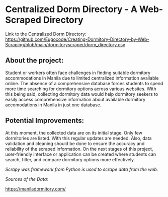 # Centralized Dorm Directory - A Web-Scraped Directory

Link to the Centralized Dorm Directory: https://github.com/Eugocode/Creating-Dormitory-Directory-by-Web-Scraping/blob/main/dormitoryscraper/dorm_directory.csv

## About the project:

Student or workers often face challenges in finding suitable dormitory accommodations in Manila due to limited centralized information available online. The absence of a comprehensive database forces students to spend more time searching for dormitory options across various websites. With this being said, collecting dormitory data would help dormitory seekers to easily access comprehensive information about available dormitory accomodations in Manila in just one database.

## Potential Improvements:

At this moment, the collected data are on its initial stage. Only few dormitories are listed. With this regular updates are needed. Also, data validation and cleaning should be done to ensure the accuracy and reliability of the scraped information. On the next stages of this project, user-friendly interface or application can be created where students can search, filter, and compare dormitory options more effectively.

_Scrapy was framework from Python is used to scrape data from the web._ 

_Sources of the Data:_

https://maniladormitory.com/
